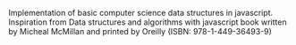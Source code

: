 Implementation of basic computer science data structures in javascript.
Inspiration from Data structures and algorithms with javascript book written by Micheal McMillan and printed by Oreilly 
(ISBN: 978-1-449-36493-9) 
